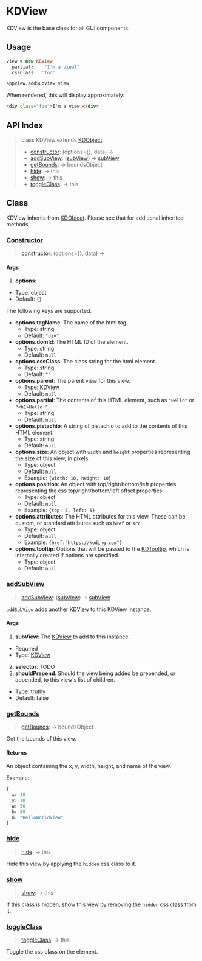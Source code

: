 # KDView

KDView is the base class for all GUI components. 


## Usage

```coffee
view = new KDView
  partial:    "I'm a view!"
  cssClass:  'foo'

appView.addSubView view
```

When rendered, this will display approximately:

```html
<div class="foo">I'm a view!</div>
```


## API Index

> class KDView extends [KDObject][kdobject]
> - [constructor](#constructor): (options={}, data) ->
> - [addSubView](#addsubview): ([subView][kdview]) -> [subView][kdview]
> - [getBounds](#getbounds): -> boundsObject
> - [hide](#hide): -> this
> - [show](#show): -> this
> - [toggleClass](#toggleclass): -> this

## Class

KDView inherits from [KDObject][kdobject]. Please see that for additional 
inherited methods.

### [Constructor](https://github.com/koding/kd/blob/master/src/core/view.coffee#L72)
> [constructor](#constructor): (options={}, data) ->

#### Args

1. **options**:
  - Type: object
  - Default: `{}`

  The following keys are supported.

  - **options.tagName**: The name of the html tag.
    - Type: string
    - Default: `"div"`
  - **options.domId**: The HTML ID of the element.
    - Type:   string
    - Default: `null`
  - **options.cssClass**: The class string for the html element.  
    - Type: string
    - Default: `""`
  - **options.parent**: The parent view for this view.
    - Type: [KDView][kdview]
    - Default: `null`
  - **options.partial**: The contents of this HTML element, such as `"Hello"` 
    or `"<h1>Hello!"`.
    - Type: string
    - Default: `null`
  - **options.pistachio**: A string of pistachio to add to the contents of this 
    HTML element.
    - Type: string
    - Default: `null`
  - **options.size**: An object with `width` and `height` properties 
    representing the size of this view, in pixels.
    - Type: object
    - Default: `null` 
    - Example: `{width: 10, height: 10}`
  - **options.position**: An object with top/right/bottom/left properties 
    representing the css top/right/bottom/left offset properties.
    - Type: object
    - Default: `null`
    - Example: `{top: 5, left: 5}`
  - **options.attributes**: The HTML attributes for this view. These can be 
    custom, or standard attributes such as `href` or `src`.
    - Type: object
    - Default: `null`
    - Example: `{href:"https://koding.com"}`
  - **options.tooltip**: Options that will be passed to the 
    [KDTooltip](./kdtooltip.md), which is internally created if options are 
specified.
    - Type: object
    - Default: `null`

### [addSubView](https://github.com/koding/kd/blob/master/src/core/view.coffee#L439)
> [addSubView](#addsubview): ([subView][kdview]) -> [subView][kdview]

`addSubView` adds another [KDView](./kdview.md) to this KDView instance.

#### Args

1. **subView**: The [KDView](./kdview.md) to add to this instance.
  - Required
  - Type: [KDView](./kdview.md)
2. **selector**: TODO
3. **shouldPrepend**: Should the view being added be prepended, or appended, to 
  this view's list of children.
  - Type: truthy
  - Default: false

### [getBounds](https://github.com/koding/kd/blob/master/src/core/view.coffee#L325)
> [getBounds](#getbounds): -> boundsObject

Get the bounds of this view.

#### Returns

An object containing the x, y, width, height, and name of the view.

Example:

```coffee
{
  x: 10
  y: 10
  w: 50
  h: 50
  n: "HelloWorldView"
}
```

### [hide](https://github.com/koding/kd/blob/master/src/core/view.coffee#L336)
> [hide](#hide): -> this

Hide this view by applying the `hidden` css class to it.

### [show](https://github.com/koding/kd/blob/master/src/core/view.coffee#L341)
> [show](#show): -> this

If this class is hidden, show this view by removing the `hidden` css class from 
it.

### [toggleClass](https://github.com/koding/kd/blob/master/src/core/view.coffee#L318)
> [toggleClass](#toggleclass): -> this

Toggle the css class on the element.




[kdobject]: ../core/kdobject.md
[kdview]: ./
